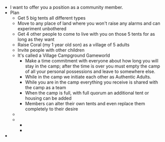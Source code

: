 - I want to offer you a position as a community member.
- Plan
	- Get 5 big tents all different types
	- Move to any place of land where you won't raise any alarms and can experiment unbothered
	- Get 4 other people to come to live with you on those 5 tents for as long as they want
	- Raise Coral (my 1 year old son) as a village of 5 adults
	- Invite people with other children
	- It's called a Village Campground Gameworld
		- Make a time commitment with everyone about how long you will stay in the camp; after the time is over you must empty the camp of all your personal possessions and leave to somewhere else.
		- While in the camp we initiate each other as Authentic Adults.
		- While you are in the camp everything you receive is shared with the camp as a team
		- When the camp is full, with full quorum an additional tent or housing can be added
		- Members can alter their own tents and even replace them completely to their desire
	-
	-
		-
		-
-